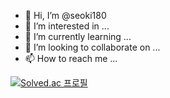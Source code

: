 - 👋 Hi, I’m @seoki180
- 👀 I’m interested in ...
- 🌱 I’m currently learning ...
- 💞️ I’m looking to collaborate on ...
- 📫 How to reach me ...

<!---
seoki180/seoki180 is a ✨ special ✨ repository because its `README.md` (this file) appears on your GitHub profile.
You can click the Preview link to take a look at your changes.
--->


[![Solved.ac
프로필](http://mazassumnida.wtf/api/v2/generate_badge?boj=seoki180)](https://solved.ac/seoki180)
